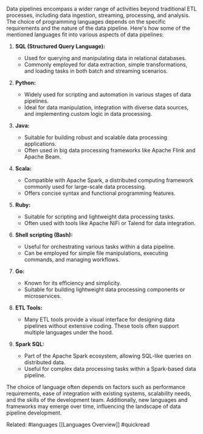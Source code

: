 Data pipelines encompass a wider range of activities beyond traditional ETL processes, including data ingestion, streaming, processing, and analysis. The choice of programming languages depends on the specific requirements and the nature of the data pipeline. Here's how some of the mentioned languages fit into various aspects of data pipelines:

1. **SQL (Structured Query Language):**
    
    - Used for querying and manipulating data in relational databases.
    - Commonly employed for data extraction, simple transformations, and loading tasks in both batch and streaming scenarios.
2. **Python:**
    
    - Widely used for scripting and automation in various stages of data pipelines.
    - Ideal for data manipulation, integration with diverse data sources, and implementing custom logic in data processing.
3. **Java:**
    
    - Suitable for building robust and scalable data processing applications.
    - Often used in big data processing frameworks like Apache Flink and Apache Beam.
4. **Scala:**
    
    - Compatible with Apache Spark, a distributed computing framework commonly used for large-scale data processing.
    - Offers concise syntax and functional programming features.
5. **Ruby:**
    
    - Suitable for scripting and lightweight data processing tasks.
    - Often used with tools like Apache NiFi or Talend for data integration.
6. **Shell scripting (Bash):**
    
    - Useful for orchestrating various tasks within a data pipeline.
    - Can be employed for simple file manipulations, executing commands, and managing workflows.
7. **Go:**
    
    - Known for its efficiency and simplicity.
    - Suitable for building lightweight data processing components or microservices.
8. **ETL Tools:**
    
    - Many ETL tools provide a visual interface for designing data pipelines without extensive coding. These tools often support multiple languages under the hood.
9. **Spark SQL:**
    
    - Part of the Apache Spark ecosystem, allowing SQL-like queries on distributed data.
    - Useful for complex data processing tasks within a Spark-based data pipeline.

The choice of language often depends on factors such as performance requirements, ease of integration with existing systems, scalability needs, and the skills of the development team. Additionally, new languages and frameworks may emerge over time, influencing the landscape of data pipeline development.


Related: #languages [[Languages Overview]] #quickread